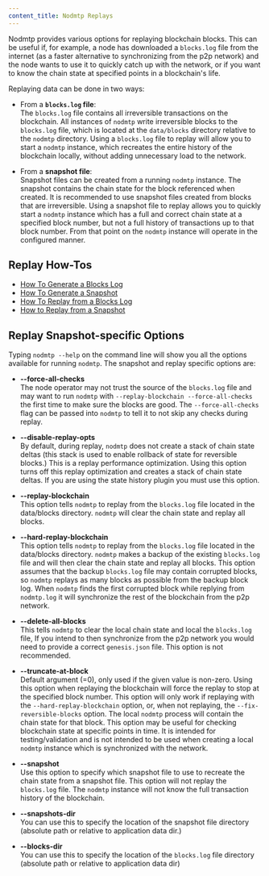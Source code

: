 ```yaml
---
content_title: Nodmtp Replays
---
```


Nodmtp provides various options for replaying blockchain blocks. This can be useful if, for example, a node has downloaded a `blocks.log` file from the internet (as a faster alternative to synchronizing from the p2p network) and the node wants to use it to quickly catch up with the network, or if you want to know the chain state at specified points in a blockchain's life.

Replaying data can be done in two ways:

- From a **`blocks.log` file**:  
The `blocks.log` file contains all irreversible transactions on the blockchain. All instances of `nodmtp` write irreversible blocks to the `blocks.log` file, which is located at the `data/blocks` directory relative to the `nodmtp` directory. Using a `blocks.log` file to replay will allow you to start a `nodmtp` instance, which recreates the entire history of the blockchain locally, without adding unnecessary load to the network.

- From a **snapshot file**:  
Snapshot files can be created from a running `nodmtp` instance. The snapshot contains the chain state for the block referenced when created. It is recommended to use snapshot files created from blocks that are irreversible. Using a snapshot file to replay allows you to quickly start a `nodmtp` instance which has a full and correct chain state at a specified block number, but not a full history of transactions up to that block number. From that point on the `nodmtp` instance will operate in the configured manner.

## Replay How-Tos

* [How To Generate a Blocks Log](how-to-generate-a-blocks.log.md)
* [How To Generate a Snapshot](how-to-generate-a-snapshot.md)
* [How To Replay from a Blocks Log](how-to-replay-from-a-blocks.log.md)
* [How to Replay from a Snapshot](how-to-replay-from-a-snapshot.md)

## Replay Snapshot-specific Options

Typing `nodmtp --help` on the command line will show you all the options available for running `nodmtp`. The snapshot and replay specific options are:

 - **--force-all-checks**  
The node operator may not trust the source of the `blocks.log` file and may want to run `nodmtp` with `--replay-blockchain --force-all-checks` the first time to make sure the blocks are good. The `--force-all-checks` flag can be passed into `nodmtp` to tell it to not skip any checks during replay.

 - **--disable-replay-opts**  
By default, during replay, `nodmtp` does not create a stack of chain state deltas (this stack is used to enable rollback of state for reversible blocks.) This is a replay performance optimization. Using this option turns off this replay optimization and creates a stack of chain state deltas. If you are using the state history plugin you must use this option.

 - **--replay-blockchain**  
This option tells `nodmtp` to replay from the `blocks.log` file located in the data/blocks directory. `nodmtp` will clear the chain state and replay all blocks.

 - **--hard-replay-blockchain**  
This option tells `nodmtp` to replay from the `blocks.log` file located in the data/blocks directory. `nodmtp` makes a backup of the existing `blocks.log` file and will then clear the chain state and replay all blocks. This option assumes that the backup `blocks.log` file may contain corrupted blocks, so `nodmtp` replays as many blocks as possible from the backup block log. When `nodmtp` finds the first corrupted block while replying from `nodmtp.log` it will synchronize the rest of the blockchain from the p2p network.

 - **--delete-all-blocks**  
This tells `nodmtp` to clear the local chain state and local the `blocks.log` file, If you intend to then synchronize from the p2p network you would need to provide a correct `genesis.json` file. This option is not recommended.

 - **--truncate-at-block**  
Default argument (=0), only used if the given value is non-zero.
Using this option when replaying the blockchain will force the replay to stop at the specified block number. This option will only work if replaying with the `--hard-replay-blockchain` option, or, when not replaying, the `--fix-reversible-blocks` option. The local `nodmtp` process will contain the chain state for that block. This option may be useful for checking blockchain state at specific points in time. It is intended for testing/validation and is not intended to be used when creating a local `nodmtp` instance which is synchronized with the network.  
 
 - **--snapshot**  
Use this option to specify which snapshot file to use to recreate the chain state from a snapshot file. This option will not replay the `blocks.log` file. The `nodmtp` instance will not know the full transaction history of the blockchain. 

 - **--snapshots-dir**  
You can use this to specify the location of the snapshot file directory  (absolute path or relative to application data dir.)

 - **--blocks-dir**  
You can use this to specify the location of the `blocks.log` file directory  (absolute path or relative to application data dir)
